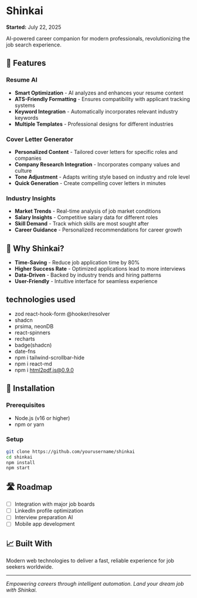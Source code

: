 # Shinkai

**Started:** July 22, 2025

AI-powered career companion for modern professionals, revolutionizing the job search experience.

## 🚀 Features

### Resume AI

- **Smart Optimization** - AI analyzes and enhances your resume content
- **ATS-Friendly Formatting** - Ensures compatibility with applicant tracking systems
- **Keyword Integration** - Automatically incorporates relevant industry keywords
- **Multiple Templates** - Professional designs for different industries

### Cover Letter Generator

- **Personalized Content** - Tailored cover letters for specific roles and companies
- **Company Research Integration** - Incorporates company values and culture
- **Tone Adjustment** - Adapts writing style based on industry and role level
- **Quick Generation** - Create compelling cover letters in minutes

### Industry Insights

- **Market Trends** - Real-time analysis of job market conditions
- **Salary Insights** - Competitive salary data for different roles
- **Skill Demand** - Track which skills are most sought after
- **Career Guidance** - Personalized recommendations for career growth

## 🎯 Why Shinkai?

- **Time-Saving** - Reduce job application time by 80%
- **Higher Success Rate** - Optimized applications lead to more interviews
- **Data-Driven** - Backed by industry trends and hiring patterns
- **User-Friendly** - Intuitive interface for seamless experience

## technologies used

- zod react-hook-form @hooker/resolver
- shadcn
- prsima, neonDB
- react-spinners
- recharts
- badge(shadcn)
- date-fns
- npm i tailwind-scrollbar-hide
- npm i react-md
- npm i html2pdf.js@0.9.0

## 🔧 Installation

### Prerequisites

- Node.js (v16 or higher)
- npm or yarn

### Setup

```bash
git clone https://github.com/yourusername/shinkai
cd shinkai
npm install
npm start
```

## 🛣️ Roadmap

- [ ] Integration with major job boards
- [ ] LinkedIn profile optimization
- [ ] Interview preparation AI
- [ ] Mobile app development

## 📈 Built With

Modern web technologies to deliver a fast, reliable experience for job seekers worldwide.

---

_Empowering careers through intelligent automation. Land your dream job with Shinkai._
